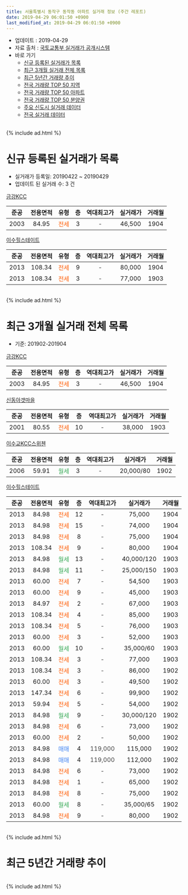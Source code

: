 ```yaml
---
title: 서울특별시 동작구 동작동 아파트 실거래 정보 (주간 레포트)
date: 2019-04-29 06:01:50 +0900
last_modified_at: 2019-04-29 06:01:50 +0900
---
```


* 업데이트 : 2019-04-29
* 자료 출처 : [국토교통부 실거래가 공개시스템](http://rt.molit.go.kr)
* 바로 가기
    * [신규 등록된 실거래가 목록](#신규-등록된-실거래가-목록)
    * [최근 3개월 실거래 전체 목록](#최근-3개월-실거래-전체-목록)
    * [최근 5년간 거래량 추이](#최근-5년간-거래량-추이)
    * [전국 거래량 TOP 50 지역](https://inasie.github.io/apt-trade-info/최근-3개월-전국에서-가장-거래가-많이-발생한-지역)
    * [전국 거래량 TOP 50 아파트](https://inasie.github.io/apt-trade-info/최근-3개월-전국에서-가장-거래가-많이-발생한-아파트)
    * [전국 거래량 TOP 50 분양권](https://inasie.github.io/apt-trade-info/최근-3개월-전국에서-가장-거래가-많이-발생한-분양권)
    * [주요 신도시 실거래 데이터](https://inasie.github.io/apt-trade-info/주요-신도시)
    * [전국 실거래 데이터](https://inasie.github.io/apt-trade-info/전국)
<br>
{% include ad.html %}
<br>

# 신규 등록된 실거래가 목록
* 실거래가 등록일: 20190422 ~ 20190429
* 업데이트 된 실거래 수: 3 건


[금강KCC](https://search.naver.com/search.naver?query=%EC%84%9C%EC%9A%B8%ED%8A%B9%EB%B3%84%EC%8B%9C+%EB%8F%99%EC%9E%91%EA%B5%AC+%EB%8F%99%EC%9E%91%EB%8F%99+%EA%B8%88%EA%B0%95KCC)

|준공|전용면적|유형|층|역대최고가|실거래가|거래월|
|:---:|:---:|:---:|:---:|:---:|:---:|:---:|
|2003|84.95|<span style="color:#ff5a00">전세</span>|3|<span style="color:#444444">-</span>|46,500|1904|

[이수힐스테이트](https://search.naver.com/search.naver?query=%EC%84%9C%EC%9A%B8%ED%8A%B9%EB%B3%84%EC%8B%9C+%EB%8F%99%EC%9E%91%EA%B5%AC+%EB%8F%99%EC%9E%91%EB%8F%99+%EC%9D%B4%EC%88%98%ED%9E%90%EC%8A%A4%ED%85%8C%EC%9D%B4%ED%8A%B8)

|준공|전용면적|유형|층|역대최고가|실거래가|거래월|
|:---:|:---:|:---:|:---:|:---:|:---:|:---:|
|2013|108.34|<span style="color:#ff5a00">전세</span>|9|<span style="color:#444444">-</span>|80,000|1904|
|2013|108.34|<span style="color:#ff5a00">전세</span>|3|<span style="color:#444444">-</span>|77,000|1903|


<br>
{% include ad.html %}
<br>

# 최근 3개월 실거래 전체 목록
* 기준: 201902-201904


[금강KCC](https://search.naver.com/search.naver?query=%EC%84%9C%EC%9A%B8%ED%8A%B9%EB%B3%84%EC%8B%9C+%EB%8F%99%EC%9E%91%EA%B5%AC+%EB%8F%99%EC%9E%91%EB%8F%99+%EA%B8%88%EA%B0%95KCC)

|준공|전용면적|유형|층|역대최고가|실거래가|거래월|
|:---:|:---:|:---:|:---:|:---:|:---:|:---:|
|2003|84.95|<span style="color:#ff5a00">전세</span>|3|<span style="color:#444444">-</span>|46,500|1904|

[신동아갯마을](https://search.naver.com/search.naver?query=%EC%84%9C%EC%9A%B8%ED%8A%B9%EB%B3%84%EC%8B%9C+%EB%8F%99%EC%9E%91%EA%B5%AC+%EB%8F%99%EC%9E%91%EB%8F%99+%EC%8B%A0%EB%8F%99%EC%95%84%EA%B0%AF%EB%A7%88%EC%9D%84)

|준공|전용면적|유형|층|역대최고가|실거래가|거래월|
|:---:|:---:|:---:|:---:|:---:|:---:|:---:|
|2001|80.55|<span style="color:#ff5a00">전세</span>|10|<span style="color:#444444">-</span>|38,000|1903|

[이수교KCC스위첸](https://search.naver.com/search.naver?query=%EC%84%9C%EC%9A%B8%ED%8A%B9%EB%B3%84%EC%8B%9C+%EB%8F%99%EC%9E%91%EA%B5%AC+%EB%8F%99%EC%9E%91%EB%8F%99+%EC%9D%B4%EC%88%98%EA%B5%90KCC%EC%8A%A4%EC%9C%84%EC%B2%B8)

|준공|전용면적|유형|층|역대최고가|실거래가|거래월|
|:---:|:---:|:---:|:---:|:---:|:---:|:---:|
|2006|59.91|<span style="color:#34a853">월세</span>|3|<span style="color:#444444">-</span>|20,000/80|1902|

[이수힐스테이트](https://search.naver.com/search.naver?query=%EC%84%9C%EC%9A%B8%ED%8A%B9%EB%B3%84%EC%8B%9C+%EB%8F%99%EC%9E%91%EA%B5%AC+%EB%8F%99%EC%9E%91%EB%8F%99+%EC%9D%B4%EC%88%98%ED%9E%90%EC%8A%A4%ED%85%8C%EC%9D%B4%ED%8A%B8)

|준공|전용면적|유형|층|역대최고가|실거래가|거래월|
|:---:|:---:|:---:|:---:|:---:|:---:|:---:|
|2013|84.98|<span style="color:#ff5a00">전세</span>|12|<span style="color:#444444">-</span>|75,000|1904|
|2013|84.98|<span style="color:#ff5a00">전세</span>|15|<span style="color:#444444">-</span>|74,000|1904|
|2013|84.98|<span style="color:#ff5a00">전세</span>|8|<span style="color:#444444">-</span>|75,000|1904|
|2013|108.34|<span style="color:#ff5a00">전세</span>|9|<span style="color:#444444">-</span>|80,000|1904|
|2013|84.98|<span style="color:#34a853">월세</span>|13|<span style="color:#444444">-</span>|40,000/120|1903|
|2013|84.98|<span style="color:#34a853">월세</span>|11|<span style="color:#444444">-</span>|25,000/150|1903|
|2013|60.00|<span style="color:#ff5a00">전세</span>|7|<span style="color:#444444">-</span>|54,500|1903|
|2013|60.00|<span style="color:#ff5a00">전세</span>|9|<span style="color:#444444">-</span>|45,000|1903|
|2013|84.97|<span style="color:#ff5a00">전세</span>|2|<span style="color:#444444">-</span>|67,000|1903|
|2013|108.34|<span style="color:#ff5a00">전세</span>|4|<span style="color:#444444">-</span>|85,000|1903|
|2013|108.34|<span style="color:#ff5a00">전세</span>|5|<span style="color:#444444">-</span>|76,000|1903|
|2013|60.00|<span style="color:#ff5a00">전세</span>|3|<span style="color:#444444">-</span>|52,000|1903|
|2013|60.00|<span style="color:#34a853">월세</span>|10|<span style="color:#444444">-</span>|35,000/60|1903|
|2013|108.34|<span style="color:#ff5a00">전세</span>|3|<span style="color:#444444">-</span>|77,000|1903|
|2013|108.34|<span style="color:#ff5a00">전세</span>|3|<span style="color:#444444">-</span>|86,000|1902|
|2013|60.00|<span style="color:#ff5a00">전세</span>|3|<span style="color:#444444">-</span>|49,500|1902|
|2013|147.34|<span style="color:#ff5a00">전세</span>|6|<span style="color:#444444">-</span>|99,900|1902|
|2013|59.94|<span style="color:#ff5a00">전세</span>|5|<span style="color:#444444">-</span>|54,000|1902|
|2013|84.98|<span style="color:#34a853">월세</span>|9|<span style="color:#444444">-</span>|30,000/120|1902|
|2013|84.98|<span style="color:#ff5a00">전세</span>|6|<span style="color:#444444">-</span>|73,000|1902|
|2013|60.00|<span style="color:#ff5a00">전세</span>|2|<span style="color:#444444">-</span>|50,000|1902|
|2013|84.98|<span style="color:#4285f3">매매</span>|4|<span style="color:#444444">119,000</span>|115,000|1902|
|2013|84.98|<span style="color:#4285f3">매매</span>|4|<span style="color:#444444">119,000</span>|112,000|1902|
|2013|84.98|<span style="color:#ff5a00">전세</span>|6|<span style="color:#444444">-</span>|73,000|1902|
|2013|84.98|<span style="color:#ff5a00">전세</span>|1|<span style="color:#444444">-</span>|65,000|1902|
|2013|84.98|<span style="color:#ff5a00">전세</span>|8|<span style="color:#444444">-</span>|75,000|1902|
|2013|60.00|<span style="color:#34a853">월세</span>|8|<span style="color:#444444">-</span>|35,000/65|1902|
|2013|84.98|<span style="color:#ff5a00">전세</span>|9|<span style="color:#444444">-</span>|80,000|1902|


<br>
{% include ad.html %}
<br>

# 최근 5년간 거래량 추이


<div style="width:100%;">
    <canvas id="deal_progress" height="200"></canvas>
</div>

<script>
new Chart(document.getElementById("deal_progress"), {
    type: 'line',
    data: {
        labels: ['201404','201405','201406','201407','201408','201409','201410','201411','201412','201501','201502','201503','201504','201505','201506','201507','201508','201509','201510','201511','201512','201601','201602','201603','201604','201605','201606','201607','201608','201609','201610','201611','201612','201701','201702','201703','201704','201705','201706','201707','201708','201709','201710','201711','201712','201801','201802','201803','201804','201805','201806','201807','201808','201809','201810','201811','201812','201901','201902','201903','201904'],
        datasets: [{
            label: '매매',
            pointRadius: 1,
            data: [2, 5, 4, 12, 8, 7, 5, 10, 7, 22, 18, 11, 15, 10, 12, 7, 7, 6, 12, 5, 5, 6, 2, 6, 11, 9, 17, 19, 7, 11, 18, 11, 6, 8, 5, 10, 10, 18, 15, 22, 6, 12, 10, 10, 9, 12, 4, 8, 3, 1, 5, 7, 11, 2, 4, 0, 1, 2, 2, 0, 0],
            borderColor: "rgba(255, 201, 14, 1)",
            backgroundColor: "rgba(255, 201, 14, 0.5)",
            fill: false,
            lineTension: 0
        },{
            label: '전월세',
            pointRadius: 1,
            data: [10, 5, 5, 2, 8, 6, 6, 5, 16, 29, 33, 39, 17, 12, 8, 6, 4, 9, 4, 7, 6, 6, 5, 7, 8, 4, 4, 7, 12, 11, 9, 13, 10, 13, 17, 22, 18, 6, 18, 9, 5, 1, 5, 7, 13, 14, 12, 12, 10, 5, 8, 11, 8, 6, 7, 8, 6, 7, 13, 11, 5],
            borderColor: "rgba(0, 141, 185, 1)",
            backgroundColor: "rgba(0, 141, 185, 0.5)",
            fill: false,
            lineTension: 0
        }
        ]
    },
    options: {
        responsive: true,
        title: {
            display: false
        },
        tooltips: {
            mode: 'index',
            intersect: false
        },
        hover: {
            mode: 'nearest',
            intersect: true
        },
        scales: {
            xAxes: [{
                display: true,
                scaleLabel: {
                    display: true,
                    labelString: '년/월'
                }
            }],
            yAxes: [{
                display: true,
                ticks: {
                    suggestedMin: 0,
                },
                scaleLabel: {
                    display: true,
                    labelString: '실거래 수'
                }
            }]
        }
    }
});

</script>


<br>
{% include ad.html %}
<br>

